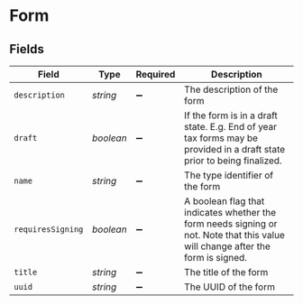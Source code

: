 # Form


## Fields

| Field                                                                                                                           | Type                                                                                                                            | Required                                                                                                                        | Description                                                                                                                     |
| ------------------------------------------------------------------------------------------------------------------------------- | ------------------------------------------------------------------------------------------------------------------------------- | ------------------------------------------------------------------------------------------------------------------------------- | ------------------------------------------------------------------------------------------------------------------------------- |
| `description`                                                                                                                   | *string*                                                                                                                        | :heavy_minus_sign:                                                                                                              | The description of the form                                                                                                     |
| `draft`                                                                                                                         | *boolean*                                                                                                                       | :heavy_minus_sign:                                                                                                              | If the form is in a draft state. E.g. End of year tax forms may be provided in a draft state prior to being finalized.          |
| `name`                                                                                                                          | *string*                                                                                                                        | :heavy_minus_sign:                                                                                                              | The type identifier of the form                                                                                                 |
| `requiresSigning`                                                                                                               | *boolean*                                                                                                                       | :heavy_minus_sign:                                                                                                              | A boolean flag that indicates whether the form needs signing or not. Note that this value will change after the form is signed. |
| `title`                                                                                                                         | *string*                                                                                                                        | :heavy_minus_sign:                                                                                                              | The title of the form                                                                                                           |
| `uuid`                                                                                                                          | *string*                                                                                                                        | :heavy_minus_sign:                                                                                                              | The UUID of the form                                                                                                            |